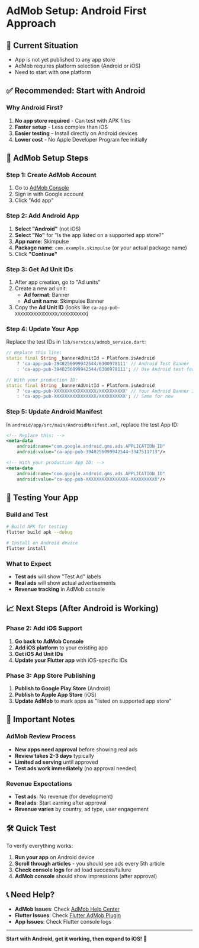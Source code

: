 # AdMob Setup: Android First Approach

## 🎯 Current Situation
- App is not yet published to any app store
- AdMob requires platform selection (Android or iOS)
- Need to start with one platform

## ✅ Recommended: Start with Android

### Why Android First?
1. **No app store required** - Can test with APK files
2. **Faster setup** - Less complex than iOS
3. **Easier testing** - Install directly on Android devices
4. **Lower cost** - No Apple Developer Program fee initially

## 📱 AdMob Setup Steps

### Step 1: Create AdMob Account
1. Go to [AdMob Console](https://apps.admob.com/)
2. Sign in with Google account
3. Click "Add app"

### Step 2: Add Android App
1. **Select "Android"** (not iOS)
2. **Select "No"** for "Is the app listed on a supported app store?"
3. **App name**: Skimpulse
4. **Package name**: `com.example.skimpulse` (or your actual package name)
5. Click **"Continue"**

### Step 3: Get Ad Unit IDs
1. After app creation, go to "Ad units"
2. Create a new ad unit:
   - **Ad format**: Banner
   - **Ad unit name**: Skimpulse Banner
3. Copy the **Ad Unit ID** (looks like `ca-app-pub-XXXXXXXXXXXXXXXX/XXXXXXXXXX`)

### Step 4: Update Your App
Replace the test IDs in `lib/services/admob_service.dart`:

```dart
// Replace this line:
static final String _bannerAdUnitId = Platform.isAndroid
    ? 'ca-app-pub-3940256099942544/6300978111' // Android Test Banner
    : 'ca-app-pub-3940256099942544/6300978111'; // Use Android test for now

// With your production ID:
static final String _bannerAdUnitId = Platform.isAndroid
    ? 'ca-app-pub-XXXXXXXXXXXXXXXX/XXXXXXXXXX' // Your Android Banner ID
    : 'ca-app-pub-XXXXXXXXXXXXXXXX/XXXXXXXXXX'; // Same for now
```

### Step 5: Update Android Manifest
In `android/app/src/main/AndroidManifest.xml`, replace the test App ID:

```xml
<!-- Replace this: -->
<meta-data
    android:name="com.google.android.gms.ads.APPLICATION_ID"
    android:value="ca-app-pub-3940256099942544~3347511713"/>

<!-- With your production App ID: -->
<meta-data
    android:name="com.google.android.gms.ads.APPLICATION_ID"
    android:value="ca-app-pub-XXXXXXXXXXXXXXXX~XXXXXXXXXX"/>
```

## 🧪 Testing Your App

### Build and Test
```bash
# Build APK for testing
flutter build apk --debug

# Install on Android device
flutter install
```

### What to Expect
- **Test ads** will show "Test Ad" labels
- **Real ads** will show actual advertisements
- **Revenue tracking** in AdMob console

## 📈 Next Steps (After Android is Working)

### Phase 2: Add iOS Support
1. **Go back to AdMob Console**
2. **Add iOS platform** to your existing app
3. **Get iOS Ad Unit IDs**
4. **Update your Flutter app** with iOS-specific IDs

### Phase 3: App Store Publishing
1. **Publish to Google Play Store** (Android)
2. **Publish to Apple App Store** (iOS)
3. **Update AdMob** to mark apps as "listed on supported app store"

## 🚨 Important Notes

### AdMob Review Process
- **New apps need approval** before showing real ads
- **Review takes 2-3 days** typically
- **Limited ad serving** until approved
- **Test ads work immediately** (no approval needed)

### Revenue Expectations
- **Test ads**: No revenue (for development)
- **Real ads**: Start earning after approval
- **Revenue varies** by country, ad type, user engagement

## 🛠️ Quick Test

To verify everything works:

1. **Run your app** on Android device
2. **Scroll through articles** - you should see ads every 5th article
3. **Check console logs** for ad load success/failure
4. **AdMob console** should show impressions (after approval)

## 📞 Need Help?

- **AdMob Issues**: Check [AdMob Help Center](https://support.google.com/admob/)
- **Flutter Issues**: Check [Flutter AdMob Plugin](https://pub.dev/packages/google_mobile_ads)
- **App Issues**: Check Flutter console logs

---

**Start with Android, get it working, then expand to iOS!** 🚀
